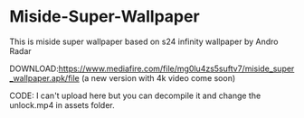 # Miside-Super-Wallpaper
This is miside super wallpaper based on s24 infinity wallpaper by  Andro Radar

DOWNLOAD:https://www.mediafire.com/file/mg0lu4zs5suftv7/miside_super_wallpaper.apk/file (a new version with 4k video come soon)

CODE: I can't upload here but you can decompile it and change the unlock.mp4 in assets folder.
